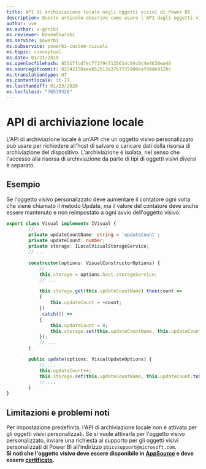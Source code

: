```yaml
---
title: API di archiviazione locale negli oggetti visivi di Power BI
description: Questo articolo descrive come usare l'API degli oggetti visivi di Power BI per ottenere l'accesso alla risorsa di archiviazione locale del browser
author: uve
ms.author: v-grniki
ms.reviewer: KesemSharabi
ms.service: powerbi
ms.subservice: powerbi-custom-visuals
ms.topic: conceptual
ms.date: 01/21/2019
ms.openlocfilehash: 85517fcd7ec773f947135614c94c0c4e4638ea48
ms.sourcegitcommit: 02342150eeab52b13a37b7725900eaf84de912bc
ms.translationtype: HT
ms.contentlocale: it-IT
ms.lasthandoff: 01/23/2020
ms.locfileid: "76539326"
---
```

# <a name="local-storage-api"></a>API di archiviazione locale

L'API di archiviazione locale è un'API che un oggetto visivo personalizzato può usare per richiedere all'host di salvare o caricare dati dalla risorsa di archiviazione del dispositivo. L'archiviazione è isolata, nel senso che l'accesso alla risorsa di archiviazione da parte di tipi di oggetti visivi diversi è separato.

## <a name="sample"></a>Esempio

Se l'oggetto visivo personalizzato deve aumentare il contatore ogni volta che viene chiamato il metodo Update, ma il valore del contatore deve anche essere mantenuto e non reimpostato a ogni avvio dell'oggetto visivo:

```typescript
export class Visual implements IVisual {
        // ...
        private updateCountName: string = 'updateCount';
        private updateCount: number;
        private storage: ILocalVisualStorageService;
        // ...

        constructor(options: VisualConstructorOptions) {
            // ...
            this.storage = options.host.storageService;
            // ...

            this.storage.get(this.updateCountName).then(count =>
            {
                this.updateCount = +count;
            })
            .catch(() =>
            {
                this.updateCount = 0;
                this.storage.set(this.updateCountName, this.updateCount.toString());
            });
            // ...
        }

        public update(options: VisualUpdateOptions) {
            // ...
            this.updateCount++;
            this.storage.set(this.updateCountName, this.updateCount.toString());
            // ...
        }
}
```

## <a name="known-limitations-and-issues"></a>Limitazioni e problemi noti

Per impostazione predefinita, l'API di archiviazione locale non è attivata per gli oggetti visivi personalizzati. Se si vuole attivarla per l'oggetto visivo personalizzato, inviare una richiesta al supporto per gli oggetti visivi personalizzati di Power BI all'indirizzo `pbicvsupport@microsoft.com`.  
**Si noti che l'oggetto visivo deve essere disponibile in [AppSource](https://appsource.microsoft.com/en-us/marketplace/apps?product=power-bi-visuals) e deve essere [certificato](https://powerbi.microsoft.com/en-us/documentation/powerbi-custom-visuals-certified/).**
